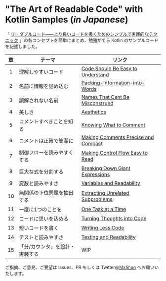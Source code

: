 # "The Art of Readable Code" with Kotlin Samples (*in Japanese*)
「 [リーダブルコード――より良いコードを書くためのシンプルで実践的なテクニック](https://www.oreilly.co.jp/books/9784873115658/) 」の各コンセプトを簡単にまとめ、勉強がてら Kotlin のサンプルコードを記述しました。

| 章 | テーマ| リンク |
| :---: | --- | --- |
|  1 | 理解しやすいコード | [Code Should Be Easy to Understand](https://github.com/MxShun/readable-code-with-kotlin/tree/main/Chapter01_Code-Should-Be-Easy-to-Understand#readme) | 
|  2 | 名前に情報を詰め込む | [Packing-Information-into-Words](https://github.com/MxShun/readable-code-with-kotlin/tree/main/Chapter02_Packing-Information-into-Words#readme) |
|  3 | 誤解されない名前 | [Names That Cant Be Misconstrued](https://github.com/MxShun/readable-code-with-kotlin/tree/main/Chapter03_Names-That-Cant-Be-Misconstrued#readme) |
|  4 | 美しさ | [Aesthetics](https://github.com/MxShun/readable-code-with-kotlin/tree/main/Chapter04_Aesthetics#readme) |
|  5 | コメントすべきことを知る | [Knowing What to Comment](https://github.com/MxShun/readable-code-with-kotlin/tree/main/Chapter05_Knowing-What-to-Comment#readme) |
|  6 | コメントは正確で簡潔に | [Making Comments Precise and Compact](https://github.com/MxShun/readable-code-with-kotlin/tree/main/Chapter06_Making-Comments-Precise-and-Compact#readme) |
|  7 | 制御フローを読みやすくする | [Making Control Flow Easy to Read](https://github.com/MxShun/readable-code-with-kotlin/tree/main/Chapter07_Making-Control-Flow-Easy-to-Read#readme) |
|  8 | 巨大な式を分割する | [Breaking Down Giant Expressions](https://github.com/MxShun/readable-code-with-kotlin/tree/main/Chapter08_Breaking-Down-Giant-Expressions#readme) |
|  9 | 変数と読みやすさ | [Variables and Readability](https://github.com/MxShun/readable-code-with-kotlin/tree/main/Chapter09_Variables-and-Readability#readme) |
| 10 | 無関係の下位問題を抽出する| [Extracting Unrelated Subproblems](https://github.com/MxShun/readable-code-with-kotlin/tree/main/Chapter10_Extracting-Unrelated-Subproblems#readme) |
| 11 | 一度に1つのことを| [One Task at a Time](https://github.com/MxShun/readable-code-with-kotlin/tree/main/Chapter11_One-Task-at-a-Time#readme) |
| 12 | コードに思いを込める | [Turning Thoughts into Code](https://github.com/MxShun/readable-code-with-kotlin/tree/main/Chapter12_Turning-Thoughts-into-Code#readme) |
| 13 | 短いコードを書く| [Writing Less Code](https://github.com/MxShun/readable-code-with-kotlin/tree/main/Chapter13_Writing-Less-Code#readme) |
| 14 | テストと読みやすさ | [Testing and Readability](https://github.com/MxShun/readable-code-with-kotlin/tree/main/Chapter14_Testing-and-Readability#readme) |
| 15 | 「分/カウンタ」を設計・実装する | WIP |

ご指摘、ご意見、ご要望は Issues、PR もしくは Twitter[@MxShun](https://twitter.com/MxShun) へお願いいたします。